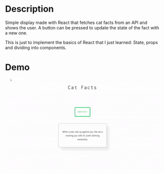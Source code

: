 # Description

Simple display made with React that fetches cat facts from an API and shows the user. A button can be pressed to update the state of the fact with a new one.

This is just to implement the basics of React that I just learned: State, props and dividing into components. 

# Demo
<img src="CatFactsDemo.gif" height="300" width="550">

